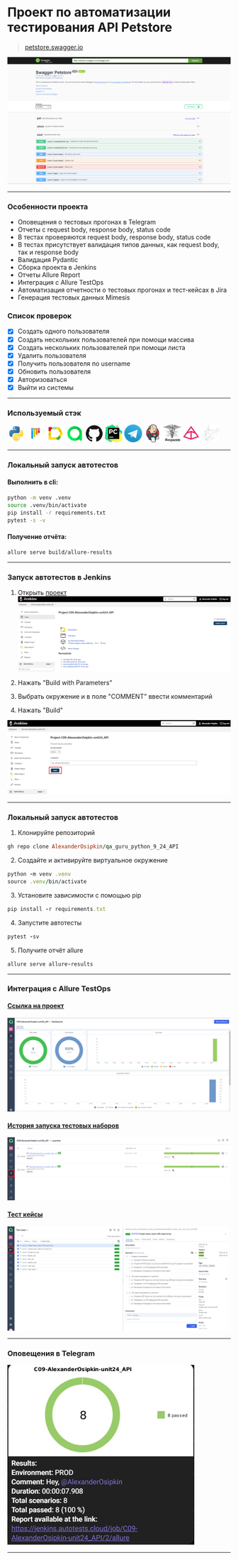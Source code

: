 # Проект по автоматизации тестирования API Petstore
> <a target="_blank" href="https://petstore.swagger.io/">petstore.swagger.io</a>

![main page screenshot](pictures/swagger_page.png)

----

### Особенности проекта

* Оповещения о тестовых прогонах в Telegram
* Отчеты с request body, response body, status code
* В тестах проверяются request body, response body, status code
* В тестах присутствует валидация типов данных, как request body, так и response body
* Валидация Pydantic
* Сборка проекта в Jenkins
* Отчеты Allure Report
* Интеграция с Allure TestOps
* Автоматизация отчетности о тестовых прогонах и тест-кейсах в Jira
* Генерация тестовых данных Mimesis

### Список проверок

- [x] Создать одного пользователя
- [x] Создать нескольких пользователей при помощи массива
- [x] Создать нескольких пользователей при помощи листа
- [x] Удалить пользователя
- [x] Получить пользователя по username
- [x] Обновить пользователя
- [x] Авторизоваться
- [x] Выйти из системы

----

### Используемый стэк

<img title="Python" src="pictures/icons/python-original.svg" height="40" width="40"/> <img title="Pytest" src="pictures/icons/pytest-original.svg" height="40" width="40"/> <img title="Allure Report" src="pictures/icons/Allure_Report.png" height="40" width="40"/> <img title="Allure TestOps" src="pictures/icons/AllureTestOps.png" height="40" width="40"/> <img title="GitHub" src="pictures/icons/github-original.svg" height="40" width="40"/> <img title="Pycharm" src="pictures/icons/pycharm.png" height="40" width="40"/> <img title="Telegram" src="pictures/icons/tg.png" height="40" width="40"/> <img title="Jenkins" src="pictures/icons/jenkins-original.svg" height="40" width="40"/> <img title="requests" src="pictures/icons/requests.png" height="40" width="40"/> <img title="pydantic" src="pictures/icons/pydantic.png" height="40" width="40"/> <img title="mimesis" src="pictures/icons/mimesis.svg" height="40" width="40"/>

----

### Локальный запуск автотестов

#### Выполнить в cli:
```bash
python -m venv .venv
source .venv/bin/activate
pip install -r requirements.txt
pytest -s -v
```

#### Получение отчёта:
```bash
allure serve build/allure-results
```

----

### Запуск автотестов в Jenkins

1. Открыть <a target="_blank" href="https://jenkins.autotests.cloud/job/C09-AlexanderOsipkin-unit24_API/">проект</a>
![jenkins project main page](pictures/img1.png)

2. Нажать "Build with Parameters"
3. Выбрать окружение и в поле "COMMENT" ввести комментарий
4. Нажать "Build"

![jenkins_build](pictures/img2.png)

----

### Локальный запуск автотестов

1. Клонируйте репозиторий
```ruby
gh repo clone AlexanderOsipkin/qa_guru_python_9_24_API
```
2. Создайте и активируйте виртуальное окружение
  ```ruby
  python -m venv .venv
  source .venv/bin/activate
  ```
3. Установите зависимости с помощью pip
  ```ruby
  pip install -r requirements.txt
  ```
4. Запустите автотесты 
  ```ruby
  pytest -sv
  ```
5. Получите отчёт allure
```ruby
allure serve allure-results
``` 

----

### Интеграция с Allure TestOps
#### <a target="_blank" href="https://allure.autotests.cloud/project/4048/dashboards">Ссылка на проект</a>

![allure_test_ops_dashboards](pictures/img3.png)

#### <a target="_blank" href="https://allure.autotests.cloud/project/4048/launches">История запуска тестовых наборов</a>

![allure_testops_launches](pictures/img4.png)

#### <a target="_blank" href="https://allure.autotests.cloud/project/4048/test-cases/30130?treeId=0">Тест кейсы</a>

![allure_testops_suites](pictures/img5.png)

----

### Оповещения в Telegram
![telegram_allert](pictures/telegram.png)

----
